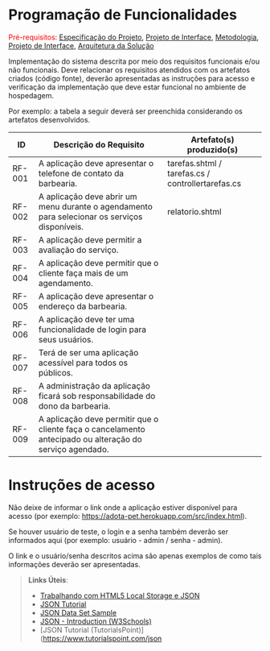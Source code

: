 # Programação de Funcionalidades

<span style="color:red">Pré-requisitos: <a href="2-Especificação do Projeto.md"> Especificação do Projeto</a></span>, <a href="3-Projeto de Interface.md"> Projeto de Interface</a>, <a href="4-Metodologia.md"> Metodologia</a>, <a href="3-Projeto de Interface.md"> Projeto de Interface</a>, <a href="5-Arquitetura da Solução.md"> Arquitetura da Solução</a>

Implementação do sistema descrita por meio dos requisitos funcionais e/ou não funcionais. Deve relacionar os requisitos atendidos com os artefatos criados (código fonte), deverão apresentadas as instruções para acesso e verificação da implementação que deve estar funcional no ambiente de hospedagem.

Por exemplo: a tabela a seguir deverá ser preenchida considerando os artefatos desenvolvidos.

|ID    | Descrição do Requisito  | Artefato(s) produzido(s) |
|------|-----------------------------------------|----|
|RF-001| A aplicação deve apresentar o telefone de contato da barbearia. | tarefas.shtml / tarefas.cs / controllertarefas.cs | 
|RF-002| A aplicação deve abrir um menu durante o agendamento para selecionar os serviços disponíveis.   | relatorio.shtml |
|RF-003| A aplicação deve permitir a avaliação do serviço.|
|RF-004| A aplicação deve permitir que o cliente faça mais de um agendamento.|
|RF-005| A aplicação deve apresentar o endereço da barbearia.|
|RF-006| A aplicação deve ter uma funcionalidade de login para seus usuários.|
|RF-007| Terá de ser uma aplicação acessível para todos os públicos.|
|RF-008| A administração da aplicação ficará sob responsabilidade do dono da barbearia.|
|RF-009| A aplicação deve permitir que o cliente faça o cancelamento antecipado ou alteração do serviço agendado.| 
# Instruções de acesso

Não deixe de informar o link onde a aplicação estiver disponível para acesso (por exemplo: https://adota-pet.herokuapp.com/src/index.html).

Se houver usuário de teste, o login e a senha também deverão ser informados aqui (por exemplo: usuário - admin / senha - admin).

O link e o usuário/senha descritos acima são apenas exemplos de como tais informações deverão ser apresentadas.

> **Links Úteis**:
>
> - [Trabalhando com HTML5 Local Storage e JSON](https://www.devmedia.com.br/trabalhando-com-html5-local-storage-e-json/29045)
> - [JSON Tutorial](https://www.w3resource.com/JSON)
> - [JSON Data Set Sample](https://opensource.adobe.com/Spry/samples/data_region/JSONDataSetSample.html)
> - [JSON - Introduction (W3Schools)](https://www.w3schools.com/js/js_json_intro.asp)
> - [JSON Tutorial (TutorialsPoint)](https://www.tutorialspoint.com/json
